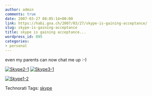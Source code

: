 ```yaml
---
author: admin
comments: true
date: 2007-03-27 08:05:14+00:00
link: https://habi.gna.ch/2007/03/27/skype-is-gaining-acceptance/
slug: skype-is-gaining-acceptance
title: skype is gaining acceptance...
wordpress_id: 895
categories:
- personal
---
```


even my parents can now chat me up :-)


[![Skype2-1](https://habi.gna.ch/wp-content/uploads/2007/03/skype2-1-tm.jpg)](https://habi.gna.ch/wp-content/uploads/2007/03/skype2-1.jpg) [![Skype3-1](https://habi.gna.ch/wp-content/uploads/2007/03/skype3-1-tm.jpg)](https://habi.gna.ch/wp-content/uploads/2007/03/skype3-1.jpg)  

[![Skype1-2](https://habi.gna.ch/wp-content/uploads/2007/03/skype1-2-tm.jpg)](https://habi.gna.ch/wp-content/uploads/2007/03/skype1-2.jpg)  





Technorati Tags: [skype](http://www.technorati.com/tag/skype)
